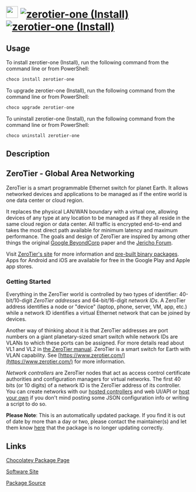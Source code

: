 ﻿# <img src="https://cdn.jsdelivr.net/gh/mkevenaar/chocolatey-packages@e7851264332cc37999853075275cb39cc7ffa227/icons/zerotier-one.png" width="32" height="32"/> [![zerotier-one (Install)](https://img.shields.io/chocolatey/v/zerotier-one.svg?label=zerotier-one+(Install))](https://community.chocolatey.org/packages/zerotier-one) [![zerotier-one (Install)](https://img.shields.io/chocolatey/dt/zerotier-one.svg)](https://community.chocolatey.org/packages/zerotier-one)

## Usage

To install zerotier-one (Install), run the following command from the command line or from PowerShell:

```powershell
choco install zerotier-one
```

To upgrade zerotier-one (Install), run the following command from the command line or from PowerShell:

```powershell
choco upgrade zerotier-one
```

To uninstall zerotier-one (Install), run the following command from the command line or from PowerShell:

```powershell
choco uninstall zerotier-one
```

## Description

## ZeroTier - Global Area Networking

ZeroTier is a smart programmable Ethernet switch for planet Earth. It allows networked devices and applications to be managed as if the entire world is one data center or cloud region.

It replaces the physical LAN/WAN boundary with a virtual one, allowing devices of any type at any location to be managed as if they all reside in the same cloud region or data center. All traffic is encrypted end-to-end and takes the most direct path available for minimum latency and maximum performance. The goals and design of ZeroTier are inspired by among other things the original [Google BeyondCorp](https://static.googleusercontent.com/media/research.google.com/en//pubs/archive/43231.pdf) paper and the [Jericho Forum](https://en.wikipedia.org/wiki/Jericho_Forum).

Visit [ZeroTier's site](https://www.zerotier.com/) for more information and [pre-built binary packages](https://www.zerotier.com/download/). Apps for Android and iOS are available for free in the Google Play and Apple app stores.

### Getting Started

Everything in the ZeroTier world is controlled by two types of identifier: 40-bit/10-digit *ZeroTier addresses* and 64-bit/16-digit *network IDs*. A ZeroTier address identifies a node or "device" (laptop, phone, server, VM, app, etc.) while a network ID identifies a virtual Ethernet network that can be joined by devices.

Another way of thinking about it is that ZeroTier addresses are port numbers on a giant planetary-sized smart switch while network IDs are VLANs to which these ports can be assigned. For more details read about VL1 and VL2 in [the ZeroTier manual](https://www.zerotier.com/manual/).
ZeroTier is a smart switch for Earth with VLAN capability. See [https://www.zerotier.com/](https://www.zerotier.com/) for more information.

*Network controllers* are ZeroTier nodes that act as access control certificate authorities and configuration managers for virtual networks. The first 40 bits (or 10 digits) of a network ID is the ZeroTier address of its controller. You can create networks with our [hosted controllers](https://my.zerotier.com/) and web UI/API or [host your own](https://github.com/zerotier/ZeroTierOne/blob/master/controller/) if you don't mind posting some JSON configuration info or writing a script to do so.

**Please Note**: This is an automatically updated package. If you find it is
out of date by more than a day or two, please contact the maintainer(s) and
let them know [here](https://github.com/mkevenaar/chocolatey-packages/issues) that the package is no longer updating correctly.


## Links

[Chocolatey Package Page](https://community.chocolatey.org/packages/zerotier-one)

[Software Site](https://www.zerotier.com/)

[Package Source](https://github.com/mkevenaar/chocolatey-packages/tree/master/automatic/zerotier-one)

